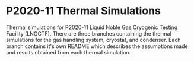 # P2020-11 Thermal Simulations

Thermal simulations for P2020-11 Liquid Noble Gas Cryogenic Testing Facility (LNGCTF). There are three branches containing the thermal simulations for the gas handling system, cryostat, and condenser. Each branch contains it's own README which describes the assumptions made and results obtained from each thermal simulation. 
